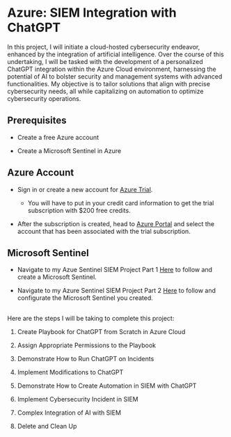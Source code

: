 # Azure: SIEM Integration with ChatGPT

In this project, I will initiate a cloud-hosted cybersecurity endeavor, enhanced by the integration of artificial intelligence. Over the course of this undertaking, I will be tasked with the development of a personalized ChatGPT integration within the Azure Cloud environment, harnessing the potential of AI to bolster security and management systems with advanced functionalities. My objective is to tailor solutions that align with precise cybersecurity needs, all while capitalizing on automation to optimize cybersecurity operations.

<h2></h2>

<h2>Prerequisites</h2>

- Create a free Azure account

- Create a Microsoft Sentinel in Azure

<h2></h2>

<h2>Azure Account</h2>

- Sign in or create a new account for [Azure Trial](https://azure.microsoft.com/en-us/free/).
    - You will have to put in your credit card information to get the trial subscription with $200 free credits.
 
- After the subscription is created, head to [Azure Portal](https://portal.azure.com) and select the account that has been associated with the trial subscription.
 
<h2></h2>

<h2>Microsoft Sentinel</h2>

- Navigate to my Azue Sentinel SIEM Project Part 1 [Here](https://github.com/jefftsui1/Cybersecurity-Home-Labs/blob/main/Guided-Labs/Ethical%20Hacking/Pavel%20Hrabec/Azure%20Sentinel%20SIEM%20Project/1.%20Create%20SIEM%20in%20Azure%20Cloud.md) to follow and create a Microsoft Sentinel.

- Navigate to my Azure Sentinel SIEM Project Part 2 [Here](https://github.com/jefftsui1/Cybersecurity-Home-Labs/blob/main/Guided-Labs/Ethical%20Hacking/Pavel%20Hrabec/Azure%20Sentinel%20SIEM%20Project/2.%20Configuration%20of%20Sentinel%20Diagnostic%20Settings.md) to follow and configurate the Microsoft Sentinel you created.

<h2></h2>



Here are the steps I will be taking to complete this project:

1. Create Playbook for ChatGPT from Scratch in Azure Cloud

2. Assign Appropriate Permissions to the Playbook

3. Demonstrate How to Run ChatGPT on Incidents

4. Implement Modifications to ChatGPT

5. Demonstrate How to Create Automation in SIEM with ChatGPT

6. Implement Cybersecurity Incident in SIEM

7. Complex Integration of AI with SIEM

8. Delete and Clean Up


